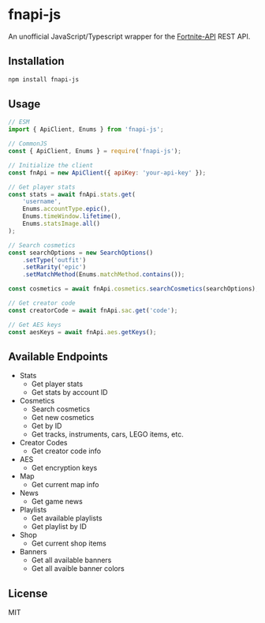 # fnapi-js

An unofficial JavaScript/Typescript wrapper for the [Fortnite-API](https://fortnite-api.com/) REST API.

## Installation

```bash
npm install fnapi-js
```

## Usage

```javascript
// ESM
import { ApiClient, Enums } from 'fnapi-js';

// CommonJS
const { ApiClient, Enums } = require('fnapi-js');

// Initialize the client
const fnApi = new ApiClient({ apiKey: 'your-api-key' });

// Get player stats
const stats = await fnApi.stats.get(
    'username',
    Enums.accountType.epic(),
    Enums.timeWindow.lifetime(),
    Enums.statsImage.all()
);

// Search cosmetics
const searchOptions = new SearchOptions()
    .setType('outfit')
    .setRarity('epic')
    .setMatchMethod(Enums.matchMethod.contains());

const cosmetics = await fnApi.cosmetics.searchCosmetics(searchOptions);

// Get creator code
const creatorCode = await fnApi.sac.get('code');

// Get AES keys
const aesKeys = await fnApi.aes.getKeys();
```

## Available Endpoints

- Stats
  - Get player stats
  - Get stats by account ID
- Cosmetics
  - Search cosmetics
  - Get new cosmetics
  - Get by ID
  - Get tracks, instruments, cars, LEGO items, etc.
- Creator Codes
  - Get creator code info
- AES
  - Get encryption keys
- Map
  - Get current map info
- News
  - Get game news
- Playlists
  - Get available playlists
  - Get playlist by ID
- Shop
  - Get current shop items
- Banners
  - Get all available banners
  - Get all avaible banner colors

## License

MIT
